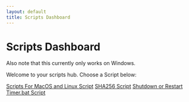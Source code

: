 ```yaml
---
layout: default
title: Scripts Dashboard
---
```


<link rel="stylesheet" href="/Scripts/Scripts.css">

#  Scripts Dashboard

Also note that this currently only works on Windows. 

Welcome to your scripts hub. Choose a Script below:

<div class="script-buttons">
  <a href="/Scripts/Scripts-for-linux-and-macos" class="tools-button">Scripts For MacOS and Linux Script</a>
  <a href="/Scripts/SHA256.bat" class="tools-button">SHA256 Script</a>
  <a href="/Scripts/Shutdown-or-Restart-Timer.bat" class="tools-button">Shutdown or Restart Timer.bat Script</a>
</div>

